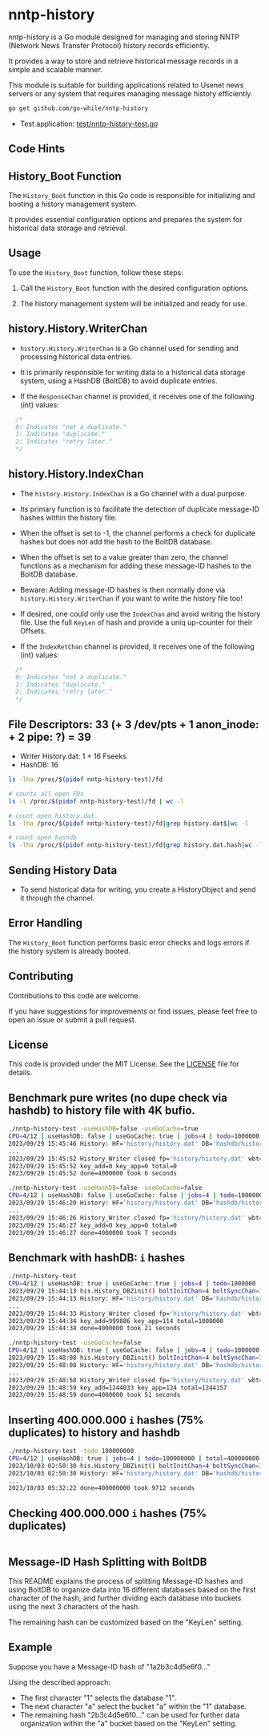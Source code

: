 # nntp-history

nntp-history is a Go module designed for managing and storing NNTP (Network News Transfer Protocol) history records efficiently.

It provides a way to store and retrieve historical message records in a simple and scalable manner.

This module is suitable for building applications related to Usenet news servers or any system that requires managing message history efficiently.

```sh
go get github.com/go-while/nntp-history
```

- Test application: [test/nntp-history-test.go](https://github.com/go-while/nntp-history/blob/main/test/nntp-history-test.go)

## Code Hints

## History_Boot Function

The `History_Boot` function in this Go code is responsible for initializing and booting a history management system.

It provides essential configuration options and prepares the system for historical data storage and retrieval.

## Usage

To use the `History_Boot` function, follow these steps:

1. Call the `History_Boot` function with the desired configuration options.

2. The history management system will be initialized and ready for use.

## history.History.WriterChan

- `history.History.WriterChan` is a Go channel used for sending and processing historical data entries.

- It is primarily responsible for writing data to a historical data storage system, using a HashDB (BoltDB) to avoid duplicate entries.

- If the `ResponseChan` channel is provided, it receives one of the following (int) values:
```go
  /*
  0: Indicates "not a duplicate."
  1: Indicates "duplicate."
  2: Indicates "retry later."
  */
```

## history.History.IndexChan

- The `history.History.IndexChan` is a Go channel with a dual purpose.

- Its primary function is to facilitate the detection of duplicate message-ID hashes within the history file.

- When the offset is set to -1, the channel performs a check for duplicate hashes but does not add the hash to the BoltDB database.

- When the offset is set to a value greater than zero, the channel functions as a mechanism for adding these message-ID hashes to the BoltDB database.

- Beware: Adding message-ID hashes is then normally done via `history.History.WriterChan` if you want to write the history file too!

- If desired, one could only use the `IndexChan` and avoid writing the history file. Use the full `KeyLen` of hash and provide a uniq up-counter for their Offsets.

- If the `IndexRetChan` channel is provided, it receives one of the following (int) values:
```go
  /*
  0: Indicates "not a duplicate."
  1: Indicates "duplicate."
  2: Indicates "retry later."
  */
```

## File Descriptors: 33 (+ 3 /dev/pts + 1 anon_inode: + 2 pipe: ?) = 39

- Writer History.dat: 1 + 16 Fseeks
- HashDB: 16

```sh
ls -lha /proc/$(pidof nntp-history-test)/fd

# counts all open FDs
ls -l /proc/$(pidof nntp-history-test)/fd | wc -l

# count open history.dat
ls -lha /proc/$(pidof nntp-history-test)/fd|grep history.dat$|wc -l

# count open hashdb
ls -lha /proc/$(pidof nntp-history-test)/fd|grep history.dat.hash|wc -l
```


## Sending History Data

- To send historical data for writing, you create a HistoryObject and send it through the channel.

## Error Handling

The `History_Boot` function performs basic error checks and logs errors if the history system is already booted.

## Contributing

Contributions to this code are welcome.

If you have suggestions for improvements or find issues, please feel free to open an issue or submit a pull request.

## License

This code is provided under the MIT License. See the [LICENSE](LICENSE) file for details.



## Benchmark pure writes (no dupe check via hashdb) to history file with 4K bufio.
```sh
./nntp-history-test -useHashDB=false -useGoCache=true
CPU=4/12 | useHashDB: false | useGoCache: true | jobs=4 | todo=1000000 | total=4000000 | keyalgo=11 | keylen=6 | BatchSize=1024
2023/09/29 15:45:46 History: HF='history/history.dat' DB='hashdb/history.dat.hash' C='&{0xc000104f00}' HT=11 HL=6
...
2023/09/29 15:45:52 History_Writer closed fp='history/history.dat' wbt=108148560 offset=108148622 wroteLines=1060280
2023/09/29 15:45:52 key_add=0 key_app=0 total=0
2023/09/29 15:45:52 done=4000000 took 6 seconds
```

```sh
./nntp-history-test -useHashDB=false -useGoCache=false
CPU=4/12 | useHashDB: false | useGoCache: false | jobs=4 | todo=1000000 | total=4000000 | keyalgo=11 | keylen=6 | BatchSize=1024
2023/09/29 15:46:20 History: HF='history/history.dat' DB='hashdb/history.dat.hash' C='<nil>' HT=11 HL=6
...
2023/09/29 15:46:26 History_Writer closed fp='history/history.dat' wbt=408000000 offset=408000062 wroteLines=4000000
2023/09/29 15:46:27 key_add=0 key_app=0 total=0
2023/09/29 15:46:27 done=4000000 took 7 seconds
```

## Benchmark with hashDB: `i` hashes
```sh
./nntp-history-test
CPU=4/12 | useHashDB: true | useGoCache: true | jobs=4 | todo=1000000 | total=4000000 | keyalgo=11 | keylen=6 | BatchSize=1024
2023/09/29 15:44:13 his.History_DBZinit() boltInitChan=4 boltSyncChan=1
2023/09/29 15:44:13 History: HF='history/history.dat' DB='hashdb/history.dat.hash' C='&{0xc00010cf00}' HT=11 HL=6
...
2023/09/29 15:44:33 History_Writer closed fp='history/history.dat' wbt=102000000 offset=102000062 wroteLines=1000000
2023/09/29 15:44:34 key_add=999886 key_app=114 total=1000000
2023/09/29 15:44:34 done=4000000 took 21 seconds
```

```sh
./nntp-history-test -useGoCache=false
CPU=4/12 | useHashDB: true | useGoCache: false | jobs=4 | todo=1000000 | total=4000000 | keyalgo=11 | keylen=6 | BatchSize=1024
2023/09/29 15:48:08 his.History_DBZinit() boltInitChan=4 boltSyncChan=1
2023/09/29 15:48:08 History: HF='history/history.dat' DB='hashdb/history.dat.hash' C='<nil>' HT=11 HL=6
...
2023/09/29 15:48:58 History_Writer closed fp='history/history.dat' wbt=126904014 offset=126904076 wroteLines=1244157
2023/09/29 15:48:59 key_add=1244033 key_app=124 total=1244157
2023/09/29 15:48:59 done=4000000 took 51 seconds
```

## Inserting 400.000.000 `i` hashes (75% duplicates) to history and hashdb
```sh
./nntp-history-test -todo 100000000
CPU=4/12 | useHashDB: true | jobs=4 | todo=100000000 | total=400000000 | keyalgo=11 | keylen=6 | BatchSize=1024
2023/10/03 02:50:30 his.History_DBZinit() boltInitChan=4 boltSyncChan=1
2023/10/03 02:50:30 History: HF='history/history.dat' DB='hashdb/history.dat.hash' KeyAlgo=11 KeyLen=6
...
2023/10/03 05:32:22 done=400000000 took 9712 seconds
```

## Checking 400.000.000 `i` hashes (75% duplicates)
```sh

```



## Message-ID Hash Splitting with BoltDB

This README explains the process of splitting Message-ID hashes and using BoltDB to organize data into 16 different databases based on the first character of the hash, and further dividing each database into buckets using the next 3 characters of the hash.

The remaining hash can be customized based on the "KeyLen" setting.

## Example

Suppose you have a Message-ID hash of "1a2b3c4d5e6f0..."

Using the described approach:

- The first character "1" selects the database "1".
- The next character "a" select the bucket "a" within the "1" database.
- The remaining hash "2b3c4d5e6f0..." can be used for further data organization within the "a" bucket based on the "KeyLen" setting.

